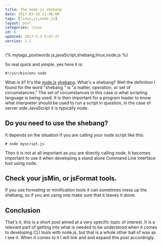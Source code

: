 ```yaml
---
title: The node.js shebang
date: 2017-03-26 11:48:00
tags: [linux,js,node.js]
layout: post
categories: linux
id: 6
updated: 2017-5-3 9:47:27
version: 1.1
---
```


{% mytags_postwords js,javaScript,shebang,linux,node.js %}

So real quick and simple, yes here it is:

```
#!/usr/bin/env node
```

What is it? It's the [node.js](https://nodejs.org/en/) [shebang](https://en.wikipedia.org/wiki/Shebang_&#40;Unix&#41;). What's a shebang? Well the definition I found for the word "shebang " is "a matter, operation, or set of circumstances." The set of circumstances in this case is what scripting language is being used. It is then important for a program loader to know what interpreter should be used to run a script in question, in the case of server side JavaScript it is typically node.

<!-- more -->

## Do you need to use the shebang?

It depends on the situation if you are calling your node script like this:

```
# node myscript.js
```

Then it is not at all important as you are directly calling node. It becomes important to use it when developing a stand alone Command Line Interface tool using node.

## Check your jsMin, or jsFormat tools.

If you use formating or minification tools it can sometimes mess up the shebang, so if you are using one make sure that it leaves it alone.

## Conclusion

That's it, this is a short post aimed at a very specific topic of interest. It is a relevant part of getting into what is needed to be understood when it comes to developing CLI tools with node.js, but that is a whole other ball of wax as I see it. When it comes to it I will link and and expand this post accordingly.